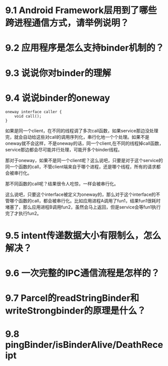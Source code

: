 
# 9.1 Android Framework层用到了哪些跨进程通信方式，请举例说明？

# 9.2 应用程序是怎么支持binder机制的？

# 9.3 说说你对binder的理解


# 9.4 说说binder的oneway

```
oneway interface caller {
    void call();
}
```

如果是同一个client，在不同的线程调了多次call函数，如果service那边没处理完，就会自动给这些对call的调用序列化，串行化地一个个处理。如果不是oneway就不会这样，不是oneway的话，同一个client,在不同的线程掉call函数，service那边都会尽可能并行处理，可能开多个binder线程。

那对于oneway，如果不是同一个client呢？这么说吧，只要是对于这个service的同一个函数的call，不管client端来自于哪个进程，还是哪个线程，所有的请求都会被串行化。

那不同函数的call呢？结果很令人吃惊，一样会被串行化。

这么说吧，只要这个interface被定义为oneway的，那么对于这个interface的不管哪个函数的call，都会被串行化。比如应用进程A调用了fun1，结果fun1很耗时堵塞了，那么应用进程B调用fun2，虽然会马上返回，但是service会等fun1执行完了才执行fun2。

# 9.5 intent传递数据大小有限制么，怎么解决？


# 9.6 一次完整的IPC通信流程是怎样的？

# 9.7 Parcel的readStringBinder和writeStrongbinder的原理是什么？

# 9.8 pingBinder/isBinderAlive/DeathReceipt




